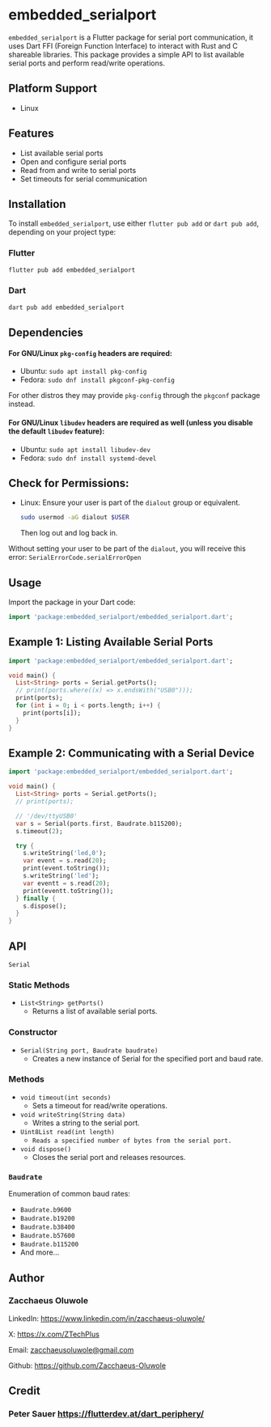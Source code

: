 <!--
This README describes the package. If you publish this package to pub.dev,
this README's contents appear on the landing page for your package.

For information about how to write a good package README, see the guide for
[writing package pages](https://dart.dev/guides/libraries/writing-package-pages).

For general information about developing packages, see the Dart guide for
[creating packages](https://dart.dev/guides/libraries/create-library-packages)
and the Flutter guide for
[developing packages and plugins](https://flutter.dev/developing-packages).
-->

# embedded_serialport

`embedded_serialport` is a Flutter package for serial port communication, it uses Dart FFI (Foreign Function Interface) to interact with Rust and C shareable libraries. This package provides a simple API to list available serial ports and perform read/write operations.

## Platform Support
- Linux

## Features

- List available serial ports
- Open and configure serial ports
- Read from and write to serial ports
- Set timeouts for serial communication

## Installation

To install `embedded_serialport`, use either `flutter pub add` or `dart pub add`, depending on your project type:

### Flutter

```bash
flutter pub add embedded_serialport
```
### Dart

```bash
dart pub add embedded_serialport
```

## Dependencies

#### For GNU/Linux `pkg-config` headers are required:

- Ubuntu: `sudo apt install pkg-config`
- Fedora: `sudo dnf install pkgconf-pkg-config`

For other distros they may provide `pkg-config` through the `pkgconf` package instead.

#### For GNU/Linux `libudev` headers are required as well (unless you disable the default `libudev` feature):

- Ubuntu: `sudo apt install libudev-dev`
- Fedora: `sudo dnf install systemd-devel`

## Check for Permissions:
- Linux: Ensure your user is part of the `dialout` group or equivalent.

  ```bash
  sudo usermod -aG dialout $USER
  ```
  Then log out and log back in.

Without setting your user to be part of the `dialout`, you will receive this error:  `SerialErrorCode.serialErrorOpen`

## Usage
Import the package in your Dart code:
```dart
import 'package:embedded_serialport/embedded_serialport.dart';
```

## Example 1: Listing Available Serial Ports
```dart
import 'package:embedded_serialport/embedded_serialport.dart';

void main() {
  List<String> ports = Serial.getPorts();
  // print(ports.where((x) => x.endsWith("USB0")));
  print(ports);
  for (int i = 0; i < ports.length; i++) {
    print(ports[i]);
  }
}

```
## Example 2: Communicating with a Serial Device
```dart
import 'package:embedded_serialport/embedded_serialport.dart';

void main() {
  List<String> ports = Serial.getPorts();
  // print(ports);

  // '/dev/ttyUSB0'
  var s = Serial(ports.first, Baudrate.b115200);
  s.timeout(2);

  try {
    s.writeString('led,0');
    var event = s.read(20);
    print(event.toString());
    s.writeString('led');
    var eventt = s.read(20);
    print(eventt.toString());
  } finally {
    s.dispose();
  }
}

```
## API
`Serial`
### Static Methods
- `List<String> getPorts()`
  - Returns a list of available serial ports.
### Constructor
- `Serial(String port, Baudrate baudrate)`
  - Creates a new instance of Serial for the specified port and baud rate.
### Methods
- `void timeout(int seconds)`
  - Sets a timeout for read/write operations.
- `void writeString(String data)`
  - Writes a string to the serial port.
- `Uint8List read(int length)`
  - `Reads a specified number of bytes from the serial port.`
- `void dispose()`
  - Closes the serial port and releases resources.

### `Baudrate`
Enumeration of common baud rates:

- `Baudrate.b9600`
- `Baudrate.b19200`
- `Baudrate.b38400`
- `Baudrate.b57600`
- `Baudrate.b115200`
- And more...

## Author
### Zacchaeus Oluwole

LinkedIn: <https://www.linkedin.com/in/zacchaeus-oluwole/>

X: <https://x.com/ZTechPlus>

Email: <zacchaeusoluwole@gmail.com>

Github: <https://github.com/Zacchaeus-Oluwole>


## Credit
### Peter Sauer <https://flutterdev.at/dart_periphery/>